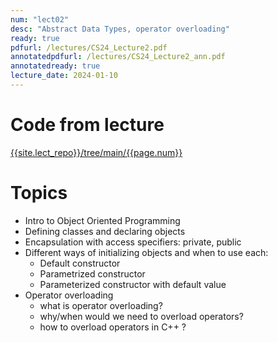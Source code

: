 ```yaml
---
num: "lect02"
desc: "Abstract Data Types, operator overloading"
ready: true
pdfurl: /lectures/CS24_Lecture2.pdf
annotatedpdfurl: /lectures/CS24_Lecture2_ann.pdf
annotatedready: true
lecture_date: 2024-01-10
---
```


# Code from lecture

[{{site.lect_repo}}/tree/main/{{page.num}}]({{site.lect_repo}}/tree/main/{{page.num}})




# Topics

* Intro to Object Oriented Programming
* Defining classes and declaring objects 
* Encapsulation with access specifiers: private, public 
* Different ways of initializing objects and when to use each:
    - Default constructor
    - Parametrized constructor
    - Parameterized constructor with default value
* Operator overloading
    - what is operator overloading?
    - why/when would we need to overload operators?
    - how to overload operators in C++ ?
